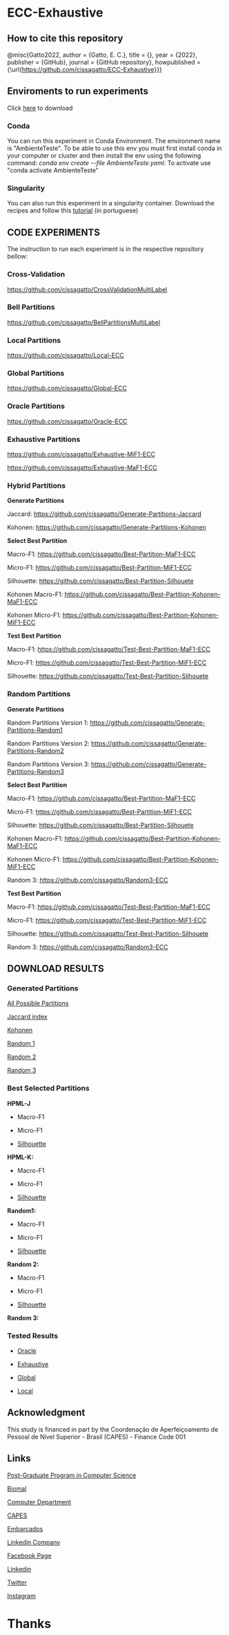 # ECC-Exhaustive

## How to cite this repository
@misc{Gatto2022, author = {Gatto, E. C.}, title = {}, year = {2022}, publisher = {GitHub}, journal = {GitHub repository}, howpublished = {\url{https://github.com/cissagatto/ECC-Exhaustive}}}


## Enviroments to run experiments
Click [here](https://github.com/cissagatto/Multi-label-classification-using-network-community-information/tree/main/Environment) to download 

### Conda
You can run this experiment in Conda Environment. The environment name is "AmbienteTeste". To be able to use this env you must first install conda in your computer or cluster and then install the env using the following command: *conda env create --file AmbienteTeste.yaml*. To activate use "conda activate AmbienteTeste"

### Singularity
You can also run this experiment in a singularity container. Download the recipes and follow this [tutorial](https://prensa.li/@cissa.gatto/tutorial-como-criar-um-container-singularity-para-executar-scripts-r-com-java-e-rclone
) (in portuguese)

## CODE EXPERIMENTS

The instruction to run each experiment is in the respective repository bellow:

### Cross-Validation

https://github.com/cissagatto/CrossValidationMultiLabel

### Bell Partitions

https://github.com/cissagatto/BellPartitionsMultiLabel

### Local Partitions

https://github.com/cissagatto/Local-ECC

### Global Partitions

https://github.com/cissagatto/Global-ECC

### Oracle Partitions

https://github.com/cissagatto/Oracle-ECC

### Exhaustive Partitions

https://github.com/cissagatto/Exhaustive-MiF1-ECC

https://github.com/cissagatto/Exhaustive-MaF1-ECC


### Hybrid Partitions

__Generate Partitions__

Jaccard: https://github.com/cissagatto/Generate-Partitions-Jaccard

Kohonen: https://github.com/cissagatto/Generate-Partitions-Kohonen


__Select Best Partition__

Macro-F1: https://github.com/cissagatto/Best-Partition-MaF1-ECC

Micro-F1: https://github.com/cissagatto/Best-Partition-MiF1-ECC

Silhouette: https://github.com/cissagatto/Best-Partition-Silhouete

Kohonen Macro-F1: https://github.com/cissagatto/Best-Partition-Kohonen-MaF1-ECC

Kohonen Micro-F1: https://github.com/cissagatto/Best-Partition-Kohonen-MiF1-ECC


__Test Best Partition__

Macro-F1: https://github.com/cissagatto/Test-Best-Partition-MaF1-ECC

Micro-F1: https://github.com/cissagatto/Test-Best-Partition-MiF1-ECC

Silhouette: https://github.com/cissagatto/Test-Best-Partition-Silhouete


### Random Partitions

__Generate Partitions__

Random Partitions Version 1: https://github.com/cissagatto/Generate-Partitions-Random1

Random Partitions Version 2: https://github.com/cissagatto/Generate-Partitions-Random2

Random Partitions Version 3: https://github.com/cissagatto/Generate-Partitions-Random3


__Select Best Partition__

Macro-F1: https://github.com/cissagatto/Best-Partition-MaF1-ECC

Micro-F1: https://github.com/cissagatto/Best-Partition-MiF1-ECC

Silhouette: https://github.com/cissagatto/Best-Partition-Silhouete

Kohonen Macro-F1: https://github.com/cissagatto/Best-Partition-Kohonen-MaF1-ECC

Kohonen Micro-F1: https://github.com/cissagatto/Best-Partition-Kohonen-MiF1-ECC

Random 3: https://github.com/cissagatto/Random3-ECC


__Test Best Partition__

Macro-F1: https://github.com/cissagatto/Test-Best-Partition-MaF1-ECC

Micro-F1: https://github.com/cissagatto/Test-Best-Partition-MiF1-ECC

Silhouette: https://github.com/cissagatto/Test-Best-Partition-Silhouete

Random 3: https://github.com/cissagatto/Random3-ECC


## DOWNLOAD RESULTS

### Generated Partitions

[All Possible Partitions](https://www.4shared.com/folder/ewyzVyTz/Bell-Partitions.html)

[Jaccard index](https://www.4shared.com/folder/fwM4omvr/Jaccard.html)

[Kohonen](https://www.4shared.com/folder/DfVTAEs0/Kohonen.html)

[Random 1](https://www.4shared.com/folder/xCeyWh9j/Random1.html)

[Random 2](https://www.4shared.com/folder/vlpgBMO0/Random2.html)

[Random 3](https://www.4shared.com/folder/thGcQUx4/Random3.html)


### Best Selected Partitions

__HPML-J__

- Macro-F1 
 
- Micro-F1

- [Silhouette]( https://www.4shared.com/folder/7tXqwmBt/Silhueta.html)


__HPML-K:__ 

- Macro-F1 
 
- Micro-F1

- [Silhouette](https://www.4shared.com/folder/xLuqlfRG/Silhueta.html)


__Random1:__

- Macro-F1 
 
- Micro-F1

- [Silhouette](https://www.4shared.com/folder/c_bzHqnw/Silhueta.html)


__Random 2:__

- Macro-F1

- Micro-F1

- [Silhouette](https://www.4shared.com/folder/uUVc8R3m/Silhueta.html)


__Random 3:__ 


### Tested Results

- [Oracle](https://www.4shared.com/folder/GwnoBkN0/Oracle-ECC.html)

- [Exhaustive](https://www.4shared.com/folder/AIHeEZuf/Exhaustive-ECC.html)

- [Global](https://www.4shared.com/folder/Y8yG4d8l/Global-ECC.html)

- [Local](https://www.4shared.com/folder/8fwOkdEa/Local-ECC.html)


## Acknowledgment
This study is financed in part by the Coordenação de Aperfeiçoamento de Pessoal de Nível Superior - Brasil (CAPES) - Finance Code 001

## Links

[Post-Graduate Program in Computer Science](http://ppgcc.dc.ufscar.br/pt-br)

[Biomal](http://www.biomal.ufscar.br/)

[Computer Department](https://site.dc.ufscar.br/)

[CAPES](https://www.gov.br/capes/pt-br)

[Embarcados](https://www.embarcados.com.br/author/cissa/)

[Linkedin Company](https://www.linkedin.com/company/27241216)

[Facebook Page](https://www.facebook.com/cissagatto)

[Linkedin](https://www.linkedin.com/in/elainececiliagatto/)

[Twitter](https://twitter.com/cissagatto)

[Instagram](https://instagram.com/cissagatto)

# Thanks


